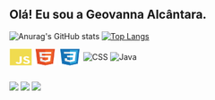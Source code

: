 
## Olá! Eu sou a Geovanna Alcântara.

![Anurag's GitHub stats](https://github-readme-stats.vercel.app/api?username=geovannalcantara&show_icons=true&theme=tokyonight)
[![Top Langs](https://github-readme-stats.vercel.app/api/top-langs/?username=geovannalcantara&layout=compact&show_icons=true&theme=tokyonight)](https://github.com/geovannalcantara/geovannalcantara)
 
<div style="display: inline_block">
  <img align="center" alt="Js" height="30" width="40" src="https://raw.githubusercontent.com/devicons/devicon/master/icons/javascript/javascript-plain.svg">
  <img align="center" alt="HTML" height="30" width="40" src="https://raw.githubusercontent.com/devicons/devicon/master/icons/html5/html5-original.svg">
  <img align="center" alt="CSS" height="30" width="40" src="https://raw.githubusercontent.com/devicons/devicon/master/icons/css3/css3-original.svg">
  <img align="center" alt="CSS" height="60" width="50" src="https://cdn.jsdelivr.net/gh/devicons/devicon/icons/php/php-plain.svg">
  <img align="center" alt="Java" height="40" width="40" src="https://cdn.jsdelivr.net/gh/devicons/devicon/icons/java/java-original.svg">
</div>

   ##
 
<div> 
  <a href="https://www.instagram.com/geovannalcantara/" target="_blank"><img src="https://img.shields.io/badge/-Instagram-%23E4405F?style=for-the-badge&logo=instagram&logoColor=white" target="_blank"></a>
  <a href = "mailto:geovannaalcantara77@gmail.com"><img src="https://img.shields.io/badge/-Gmail-%23333?style=for-the-badge&logo=gmail&logoColor=white" target="_blank"></a>
  <a href="https://www.linkedin.com/in/geovanna-alc%C3%A2ntara-2b2035223/" target="_blank"><img src="https://img.shields.io/badge/-LinkedIn-%230077B5?style=for-the-badge&logo=linkedin&logoColor=white" target="_blank"></a> 
</div>

